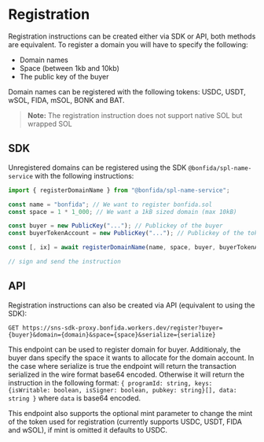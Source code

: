 # Registration

Registration instructions can be created either via SDK or API, both methods are equivalent. To register a domain you will have to specify the following:

- Domain names
- Space (between 1kb and 10kb)
- The public key of the buyer

Domain names can be registered with the following tokens: USDC, USDT, wSOL, FIDA, mSOL, BONK and BAT.

> **Note:** The registration instruction does not support native SOL but wrapped SOL

## SDK

Unregistered domains can be registered using the SDK `@bonfida/spl-name-service` with the following instructions:

```js
import { registerDomainName } from "@bonfida/spl-name-service";

const name = "bonfida"; // We want to register bonfida.sol
const space = 1 * 1_000; // We want a 1kB sized domain (max 10kB)

const buyer = new PublicKey("..."); // Publickey of the buyer
const buyerTokenAccount = new PublicKey("..."); // Publickey of the token account of the buyer (USDC)

const [, ix] = await registerDomainName(name, space, buyer, buyerTokenAccount);

// sign and send the instruction
```

## API

Registration instructions can also be created via API (equivalent to using the SDK):

```
GET https://sns-sdk-proxy.bonfida.workers.dev/register?buyer={buyer}&domain={domain}&space={space}&serialize={serialize}
```

This endpoint can be used to register domain for buyer. Additionaly, the buyer dans specify the space it wants to allocate for the domain account. In the case where serialize is true the endpoint will return the transaction serialized in the wire format base64 encoded. Otherwise it will return the instruction in the following format: `{ programId: string, keys: {isWritable: boolean, isSigner: boolean, pubkey: string}[], data: string }` where `data` is base64 encoded.

This endpoint also supports the optional mint parameter to change the mint of the token used for registration (currently supports USDC, USDT, FIDA and wSOL), if mint is omitted it defaults to USDC.
